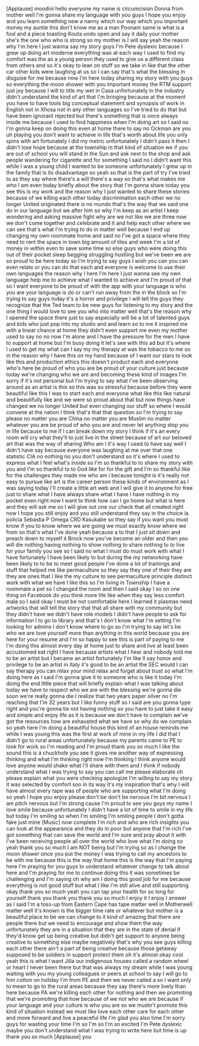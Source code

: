 
[Applause]
moodini
hello everyone my name is circumcision
Donna from mother well I&#39;m gonna share
my language with you guys I hope you
enjoy and you learn something new a
nanny which our way which you important
money my auntie this don&#39;t know me as a
man Poonam same is what is a fool and a
piece toasting Kouta undo open and say
it daily your mother she&#39;s the one who
who is strong so my mother is I will say
yeah the reason why I&#39;m here I just
wanna say my story guys I&#39;m Pete
dyslexic because I grew up doing art
moderne everything was at each way I
used to find my comfort was the as a
young person they used to give us a
different class from others and so it&#39;s
okay to lean on stuff so we take in like
that the other car other kids were
laughing at us so I can say that&#39;s what
the blessing in disguise for me because
now I&#39;m here today sharing my story with
you guys so everything the moon shower
with you important money the RTM support
just joy because I will to title my wet
in Casa unfortunately in the industry
didn&#39;t understand the kind of art that
I&#39;m bringing because at the moment you
have to have tools big conceptual
statement and synopsis of work in
English not in Xhosa
not in any other languages so I&#39;ve tried
to do that but have been ignorant
rejected but there&#39;s something that is
once always inside me because I used to
find happiness when I&#39;m doing art so I
said no I&#39;m gonna keep on doing this
even at home there to say no Ockman are
you uh playing you don&#39;t want to achieve
in life that&#39;s worth about life you only
spins with art
fortunately I did my metric
unfortunately I didn&#39;t pass it then I
didn&#39;t lose hope because at the township
in that kind of situation we if you are
out of school you will stand in the Sun
and ask next to the shop and ask people
wandering for cigarette and for
something I said no I didn&#39;t want this
while I was a young child I wanted to be
someone unfortunately I grew up in the
family that is its disadvantage so yeah
so that is the part of try I&#39;ve tried to
as they say where there&#39;s a will there&#39;s
a way
so that&#39;s what makes me who I am
even today briefly about the story that
I&#39;m gonna share today you see this is my
work and the reason why I just wanted to
share these stories because of we
killing each other today discrimination
each other
we no longer United originated there is
no mundo that&#39;s the way that we said one
do in our language but we after him so
why I&#39;m keep as an artist I keep
wondering and asking massive fight why
are we not like we are three now we
don&#39;t come together and celebrate and it
and help each other where we can see
that&#39;s what I&#39;m trying to do in matter
well because I end up changing my own
roommate home and said no I&#39;ve got a
space where they need to rent the space
in town big amount of tiles and week I&#39;m
a lot of money in within even to save
some time so else guys who were doing
this out of their pocket sleep begging
struggling hustling but we&#39;ve been we
are so proud to be here today so I&#39;m
trying to say guys I wish you can you
can even relate or you can do that each
and everyone is welcome to use their own
languages the reason why I here I&#39;m here
I just wanna see my own language help me
to achieve what I wanted to achieve and
I&#39;m proud of that so I want everyone to
be proud of with the app with your
language is who you are your language is
do or can&#39;t run away from the in the
block so I&#39;m trying to say guys today
it&#39;s a horror and privilege I will tell
the guys they recognize that the Ted
team to be new guys for listening to my
story and the one thing I would love to
see you who into matter well that&#39;s the
reason why I opened the space there just
to say especially will be a lot of
talented guys and kids who just pop into
my studio and and learn so to me it
inspired me with a linear chance at home
they didn&#39;t even support me even my
mother used to say no no now I&#39;m alone
and I have the pressure for the men I
have to support at home but I&#39;m busy
doing it let&#39;s see with this ad but it&#39;s
where I used to get my what can I say my
my therapy at was the tobacco to me so
in the reason why I have this on my hand
because of I want our stars to look like
this and production ethics this doesn&#39;t
product each and everyone who&#39;s here
be proud of who you are be proud of your
culture
just because today we&#39;re changing who we
are and becoming these kind of images
I&#39;m sorry if it&#39;s not personal but I&#39;m
trying to say what I&#39;ve been observing
around as an artist is this so this was
so stressful because before they were
beautiful like this I was to start each
and everyone
what like this like natural and
beautifully like and we were so proud
about that but now things have changed
we no longer United but even changing
our stuff so where I would convene at
the nation I think that&#39;s that that
question so I&#39;m trying to say please no
matter you are China no matter you are
Muslim no matter whatever you are be
proud of who you are and never let
anything stop you in life because to me
if I can break down my story I think if
it&#39;s an every room will cry what they&#39;ll
to just live in the street because of
art our beloved art that was the way of
sharing Who am I
it&#39;s way I used to have say well I
didn&#39;t have say because everyone was
laughing at me over that one statistic
CIA no nothing no you don&#39;t understand
so it&#39;s where I used to express what I
feel
what&#39;s inside so I&#39;m so thankful to to
share my story with you and I&#39;m so
thankful to to God like for for the gift
and I&#39;m so thankful like for the
challenges they made me who am i because
tonight is it&#39;s really not easy to
pursue like art is the career person
these kinds of environment as I was
saying today I&#39;ll create a little art
web and I will give it to anyone for
free just to share what I have always
share what I have I have nothing in my
pocket even right now I want to think
how can I go home but what is here and
they will ask me so I will give out one
our check that all created right now I
hope you still enjoy and you still
understand they say in the choice la
policia Sebastia P Omega CRD Kasukabe
so they say if you want you must know if
you to know where we are going
we must exactly know where we from so
that&#39;s what I&#39;ve done yeah because a to
that I just sit down and preach down to
myself it Brock now you&#39;ve become an
older and then you will die nothing
having nothing to show nothing to share
nothing to to live for your family you
see so I said no what I must do
must work with what I have fortunately I
have been likely to but during the my
networking have been likely to to be to
meet good people I&#39;ve done a lot of
trainings and stuff that helped me like
permaculture so they say they one of
their they are they are ones that I like
the my culture to see permaculture
principle distinct work with what we
have
I like this so I&#39;m living in Township I
have a roommate a pet so I changed the
room and then I said okay I so on one
thing on Facebook do you think more life
like when they say less comfort mala so
I said okay I must be not comfortable
here
I learned it plasmas need artworks that
will tell the story that that all share
with my community but they didn&#39;t have
we didn&#39;t have role models I didn&#39;t have
people to ask for information l to go to
library and that&#39;s I don&#39;t know what I&#39;m
setting I&#39;m looking for admins I don&#39;t
know where to go so I&#39;m trying to say
let&#39;s be who we are love yourself more
than anything in this world because you
are here for your resume and
I&#39;m so happy to see this is part of
paying to me I&#39;m doing this almost every
day at home just to share and live at
least been accustomed eat right I have
because artists what I hear and nobody
told me to be an artist but I became an
artist
fortunately I&#39;m like II say honor and
privilege to be an artist in Italy it&#39;s
good to be an artist the SEC would I can
say therapy you can relax your mind
relax and forget about trust
so what I&#39;m doing here as I said I&#39;m
gonna give it to someone who is like it
today I&#39;m doing the end little piece
that will briefly explain what I was
talking about today we have to respect
who we are with the blessing we&#39;re gonna
die soon we&#39;re really gonna die I
realize that two years paper silver no
I&#39;m reaching that I&#39;m 32 years but I
like funny stuff
so I said are you gonna type right and
you&#39;re gonna tie not having nothing so
you have to just take it easy and simple
and enjoy life as it is because we don&#39;t
have to complain we&#39;ve got the resources
how are exhausted what we have so why do
we complain so yeah here I&#39;m doing a
beautiful house this kind of an house
reminds me while I was young this was
the first at work of mine in my life
I did that I didn&#39;t go to rural areas
unfortunately because my parents came to
PE to look for work so I&#39;m reading and
I&#39;m proud thank you so much
I like the sound this is a chuckhole you
see it gives me another way of
expressing thinking and what I&#39;m
thinking right now I&#39;m thinking I think
anyone would love anyone would shake
what I&#39;ll share with them and I think if
nobody understand what I was trying to
say you can call me please elaborate
oh please explain what you were checking
apologize I&#39;m willing to say my story it
was selected by comfort soo in its way
it&#39;s my inspiration that&#39;s why I will
have almost every tape was of people who
are supporting what I&#39;m doing
so yeah I hope you enjoy please don&#39;t be
don&#39;t be nervous I&#39;m bit nervous I am
pitch nervous but I&#39;m strong cause I&#39;m
proud to see you guys my name I love
smile because unfortunately I didn&#39;t
have a lot of time to smile in my life
but today I&#39;m smiling so when I&#39;m
smiling I&#39;m smiling people I don&#39;t gotta
fake just mine
[Music]
now complete
I&#39;m rich and who are rich insights you
can look at the appearance and they do
in poor but anyone that I&#39;m rich I&#39;ve
got something that can save the world
and I&#39;m sure and pray about it with I&#39;ve
been receiving people all over the world
who love what I&#39;m doing so yeah thank
you so much
I am NOT being but I&#39;m trying so as I
change the moon shower once you put the
money I was trying to call my ancestors
to be with me because this is the way
that home this is the way that I&#39;m
paying here I&#39;m praying for you guys to
understand whatever change to talk about
here and I&#39;m praying for me to continue
doing this it was sometimes be
challenging and I&#39;m saying oh why am I
doing this
good job for me because everything is
not good stuff
but what I like I&#39;m still alive and
still supporting okay thank you so much
yeah you can tap your health for so long
for yourself
thank you thank you thank you so much
I enjoy it I enjoy I answer as I said
I&#39;m a toss-up from Eastern Cape has tape
matter well in Motherwell matter well
it&#39;s known is the bigger time rate or
whatever but mother is a beautiful place
to be we can change to it kind of
amazing that there are people there but
we need to encourage and show them the
way unfortunately they are in a
situation that they are in the state of
denial if they&#39;d know get up being
creative but didn&#39;t get support to
anyone being creative to something else
maybe negatively
that&#39;s why you see guys killing each
other there ain&#39;t a part of being
creative because those getaway supposed
to be soldiers in support protect them
oh it&#39;s almost okay cool yeah this is
what I want
Jilla our indigenous houses called a
random wheel or heart I never been there
but that was always my dream while I was
young
waiting with you my young colleagues or
peers at school to say I will go to him
cotton on holiday I&#39;m from PE and then
we never called a so I want only to mean
to go to the rural areas because they
say there&#39;s more lively than here
because PA we&#39;re killing each other for
nothing
and then we promoting that we&#39;re
promoting that how because of we not who
we are because if your language and your
culture is who you are
so we mustn&#39;t promote this kind of
situation instead we must like love each
other
care for each other and move forward and
live a peaceful life
I&#39;m glad you also time I&#39;m sorry guys
for wasting your time
I&#39;m so I&#39;m so I&#39;m so excited I&#39;m Pete
dyslexic maybe you don&#39;t understand what
I was trying to write here but time is
up thank you so much
[Applause]
you
